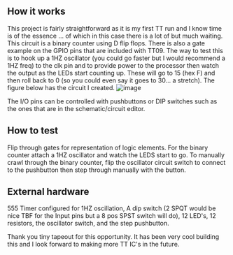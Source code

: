 <!---

This file is used to generate your project datasheet. Please fill in the information below and delete any unused
sections.

You can also include images in this folder and reference them in the markdown. Each image must be less than
512 kb in size, and the combined size of all images must be less than 1 MB.
-->

## How it works

This project is fairly straightforward as it is my first TT run and I know time is of the essence ... of which in this case there is a lot of but much waiting. This circuit is a binary counter using D flip flops. There is also a gate example on the GPIO pins that are included with TT09. The way to test this is to hook up a 1HZ oscillator (you could go faster but I would recommend a 1HZ freq) to the clk pin and to provide power to the processor then watch the output as the LEDs start counting up. These will go to 15 (hex F) and then roll back to 0 (so you could even say it goes to 30... a stretch). The figure below has the circuit I created. 
![image](https://github.com/user-attachments/assets/f1011d7f-737e-423b-a597-18efb5453d04)

The I/O pins can be controlled with pushbuttons or DIP switches such as the ones that are in the schematic/circuit editor. 

## How to test

Flip through gates for representation of logic elements. For the binary counter attach a 1HZ oscillator and watch the LEDS start to go. To manually crawl through the binary counter, flip the oscillator circuit switch to connect to the pushbutton then step through manually with the button. 

## External hardware

555 Timer configured for 1HZ oscillation, A dip switch (2 SPQT would be nice TBF for the Input pins but a 8 pos SPST switch will do), 12 LED's, 12 resistors, the oscillator switch, and the step pushbutton. 

Thank you tiny tapeout for this opportunity. It has been very cool building this and I look forward to making more TT IC's in the future. 
